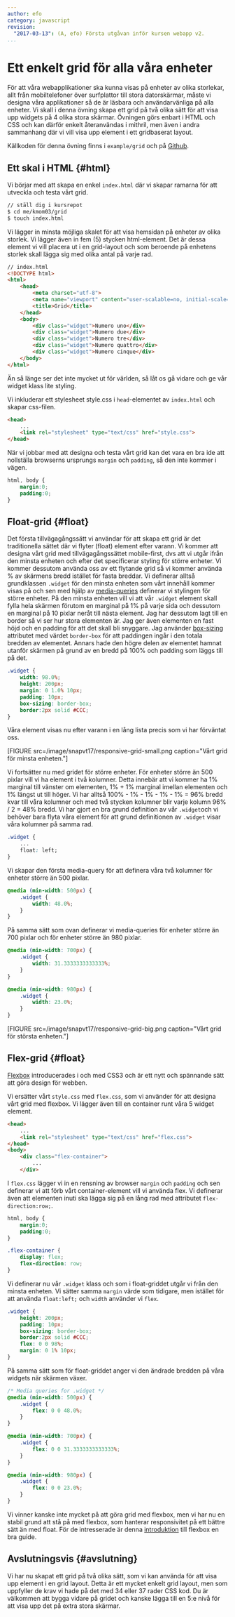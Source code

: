 ```yaml
---
author: efo
category: javascript
revision:
  "2017-03-13": (A, efo) Första utgåvan inför kursen webapp v2.
...
```

Ett enkelt grid för alla våra enheter
==================================

För att våra webapplikationer ska kunna visas på enheter av olika storlekar, allt från mobiltelefoner över surfplattor till stora datorskärmar, måste vi designa våra applikationer så de är läsbara och användarvänliga på alla enheter. Vi skall i denna övning skapa ett grid på två olika sätt för att visa upp widgets på 4 olika stora skärmar. Övningen görs enbart i HTML och CSS och kan därför enkelt återanvändas i mithril, men även i andra sammanhang där vi vill visa upp element i ett gridbaserat layout.

Källkoden för denna övning finns i `example/grid` och på [Github](https://github.com/dbwebb-se/webapp/tree/master/example/grid).

<!--more-->



Ett skal i HTML {#html}
--------------------------------------
Vi börjar med att skapa en enkel `index.html` där vi skapar ramarna för att utveckla och testa vårt grid.

```bash
// ställ dig i kursrepot
$ cd me/kmom03/grid
$ touch index.html
```

Vi lägger in minsta möjliga skalet för att visa hemsidan på enheter av olika storlek. Vi lägger även in fem (5) stycken html-element. Det är dessa element vi vill placera ut i en grid-layout och som beroende på enhetens storlek skall lägga sig med olika antal på varje rad.

```html
// index.html
<!DOCTYPE html>
<html>
    <head>
        <meta charset="utf-8">
        <meta name="viewport" content="user-scalable=no, initial-scale=1, maximum-scale=1, minimum-scale=1, width=device-width">
        <title>Grid</title>
    </head>
    <body>
        <div class="widget">Numero uno</div>
        <div class="widget">Numero due</div>
        <div class="widget">Numero tre</div>
        <div class="widget">Numero quattro</div>
        <div class="widget">Numero cinque</div>
    </body>
</html>
```

Än så länge ser det inte mycket ut för världen, så låt os gå vidare och ge vår widget klass lite styling.

Vi inkluderar ett stylesheet style.css i `head`-elementet av `index.html` och skapar css-filen.

```html
<head>
    ...
    <link rel="stylesheet" type="text/css" href="style.css">
</head>
```

När vi jobbar med att designa och testa vårt grid kan det vara en bra ide att nollställa browserns ursprungs `margin` och `padding`, så den inte kommer i vägen.

```css
html, body {
    margin:0;
    padding:0;
}
```



Float-grid {#float}
--------------------------------------
Det första tillvägagångssätt vi användar för att skapa ett grid är det traditionella sättet där vi flyter (float) element efter varann. Vi kommer att designa vårt grid med tillvägagångssättet mobile-first, dvs att vi utgår ifrån den minsta enheten och efter det specificerar styling för större enheter. Vi kommer dessutom använda oss av ett flytande grid så vi kommer använda % av skärmens bredd istället för fasta breddar. Vi definerar alltså grundklassen `.widget` för den minsta enheten som vårt innehåll kommer visas på och sen med hjälp av [media-queries](https://developer.mozilla.org/en-US/docs/Web/CSS/Media_Queries/Using_media_queries) definerar vi stylingen för större enheter. På den minsta enheten vill vi att vår `.widget` element skall fylla hela skärmen förutom en marginal på 1% på varje sida och dessutom en marginal på 10 pixlar neråt till nästa element. Jag har dessutom lagt till en border så vi ser hur stora elementen är. Jag ger även elementen en fast höjd och en padding för att det skall bli snyggare. Jag använder [box-sizing](https://developer.mozilla.org/en/docs/Web/CSS/box-sizing) attributet med värdet `border-box` för att paddingen ingår i den totala bredden av elementet. Annars hade den högre delen av elementet hamnat utanför skärmen på grund av en bredd på 100% och padding som läggs till på det.

```css
.widget {
    width: 98.0%;
    height: 200px;
    margin: 0 1.0% 10px;
    padding: 10px;
    box-sizing: border-box;
    border:2px solid #CCC;
}
```

Våra element visas nu efter varann i en lång lista precis som vi har förväntat oss.

[FIGURE src=/image/snapvt17/responsive-grid-small.png caption="Vårt grid för minsta enheten."]


Vi fortsätter nu med gridet för större enheter. För enheter större än 500 pixlar vill vi ha element i två kolumner. Detta innebär att vi kommer ha 1% marginal till vänster om elementen, 1% + 1% marginal imellan elementen och 1% längst ut till höger. Vi har alltså 100% - 1% - 1% - 1% - 1% = 96% bredd kvar till våra kolumner och med två stycken kolumner blir varje kolumn 96% / 2 = 48% bredd. Vi har gjort en bra grund definition av vår `.widget`och vi behöver bara flyta våra element för att grund definitionen av `.widget` visar våra kolumner på samma rad.

```css
.widget {
    ...
    float: left;
}
```

Vi skapar den första media-query för att definera våra två kolumner för enheter större än 500 pixlar.

```css
@media (min-width: 500px) {
    .widget {
        width: 48.0%;
    }
}
```

På samma sätt som ovan definerar vi media-queries för enheter större än 700 pixlar och för enheter större än 980 pixlar.

```css
@media (min-width: 700px) {
    .widget {
        width: 31.3333333333333%;
    }
}

@media (min-width: 980px) {
    .widget {
        width: 23.0%;
    }
}
```

[FIGURE src=/image/snapvt17/responsive-grid-big.png caption="Vårt grid för största enheten."]



Flex-grid {#float}
--------------------------------------

[Flexbox](https://developer.mozilla.org/en-US/docs/Web/CSS/CSS_Flexible_Box_Layout/Using_CSS_flexible_boxes) introducerades i och med CSS3 och är ett nytt och spännande sätt att göra design för webben.

Vi ersätter vårt `style.css` med `flex.css`, som vi använder för att designa vårt grid med flexbox. Vi lägger även till en container runt våra 5 widget element.

```html
<head>
    ...
    <link rel="stylesheet" type="text/css" href="flex.css">
</head>
<body>
    <div class="flex-container">
        ...
    </div>

```

I `flex.css` lägger vi in en rensning av browser `margin` och `padding` och sen definerar vi att förb vårt container-element vill vi använda flex. Vi definerar även att elementen inuti ska lägga sig på en lång rad med attributet `flex-direction:row;`.

```css
html, body {
    margin:0;
    padding:0;
}

.flex-container {
    display: flex;
    flex-direction: row;
}
```

Vi definerar nu vår `.widget` klass och som i float-griddet utgår vi från den minsta enheten. Vi sätter samma `margin` värde som tidigare, men istället för att använda `float:left;` och `width` använder vi `flex`.

```css
.widget {
    height: 200px;
    padding: 10px;
    box-sizing: border-box;
    border:2px solid #CCC;
    flex: 0 0 98%;
    margin: 0 1% 10px;
}
```

På samma sätt som för float-griddet anger vi den ändrade bredden på våra widgets när skärmen växer.

```css
/* Media queries for .widget */
@media (min-width: 500px) {
    .widget {
        flex: 0 0 48.0%;
    }
}

@media (min-width: 700px) {
    .widget {
        flex: 0 0 31.3333333333333%;
    }
}

@media (min-width: 980px) {
    .widget {
        flex: 0 0 23.0%;
    }
}
```

Vi vinner kanske inte mycket på att göra grid med flexbox, men vi har nu en stabil grund att stå på med flexbox, som hanterar responsivitet på ett bättre sätt än med float. För de intresserade är denna [introduktion](https://css-tricks.com/snippets/css/a-guide-to-flexbox/) till flexbox en bra guide.



Avslutningsvis {#avslutning}
--------------------------------------

Vi har nu skapat ett grid på två olika sätt, som vi kan använda för att visa upp element i en grid layout. Detta är ett mycket enkelt grid layout, men som uppfyller de krav vi hade på det med 34 eller 37 rader CSS kod. Du är välkommen att bygga vidare på gridet och kanske lägga till en 5:e nivå för att visa upp det på extra stora skärmar.
